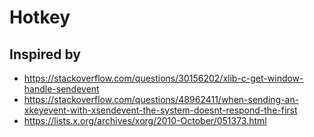 # Hotkey

## Inspired by

- https://stackoverflow.com/questions/30156202/xlib-c-get-window-handle-sendevent
- https://stackoverflow.com/questions/48962411/when-sending-an-xkeyevent-with-xsendevent-the-system-doesnt-respond-the-first
- https://lists.x.org/archives/xorg/2010-October/051373.html